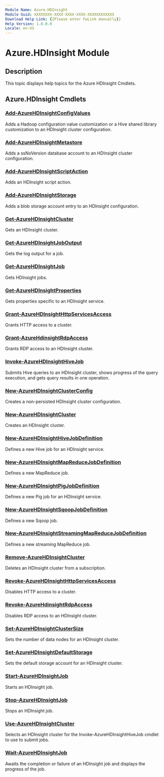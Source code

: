 ```yaml
---
Module Name: Azure.HDInsight
Module Guid: XXXXXXXX-XXXX-XXXX-XXXX-XXXXXXXXXXXX
Download Help Link: {{Please enter FwLink manually}}
Help Version: 1.0.0.0
Locale: en-US
---
```


# Azure.HDInsight Module
## Description
This topic displays help topics for the Azure HDInsight Cmdlets. 

## Azure.HDInsight Cmdlets
### [Add-AzureHDInsightConfigValues](.\Add-AzureHDInsightConfigValues.md)
Adds a Hadoop configuration value customization or a Hive shared library customization to an HDInsight cluster configuration.


### [Add-AzureHDInsightMetastore](.\Add-AzureHDInsightMetastore.md)
Adds a ssNoVersion database account to an HDInsight cluster configuration.


### [Add-AzureHDInsightScriptAction](.\Add-AzureHDInsightScriptAction.md)
Adds an HDInsight script action.


### [Add-AzureHDInsightStorage](.\Add-AzureHDInsightStorage.md)
Adds a blob storage account entry to an HDInsight configuration.


### [Get-AzureHDInsightCluster](.\Get-AzureHDInsightCluster.md)
Gets an HDInsight cluster.


### [Get-AzureHDInsightJobOutput](.\Get-AzureHDInsightJobOutput.md)
Gets the log output for a job.


### [Get-AzureHDInsightJob](.\Get-AzureHDInsightJob.md)
Gets HDInsight jobs.


### [Get-AzureHDInsightProperties](.\Get-AzureHDInsightProperties.md)
Gets properties specific to an HDInsight service.


### [Grant-AzureHDInsightHttpServicesAccess](.\Grant-AzureHDInsightHttpServicesAccess.md)
Grants HTTP access to a cluster.


### [Grant-AzureHdinsightRdpAccess](.\Grant-AzureHdinsightRdpAccess.md)
Grants RDP access to an HDInsight cluster.


### [Invoke-AzureHDInsightHiveJob](.\Invoke-AzureHDInsightHiveJob.md)
Submits Hive queries to an HDInsight cluster, shows progress of the query execution, and gets query results in one operation.


### [New-AzureHDInsightClusterConfig](.\New-AzureHDInsightClusterConfig.md)
Creates a non-persisted HDInsight cluster configuration.


### [New-AzureHDInsightCluster](.\New-AzureHDInsightCluster.md)
Creates an HDInsight cluster.


### [New-AzureHDInsightHiveJobDefinition](.\New-AzureHDInsightHiveJobDefinition.md)
Defines a new Hive job for an HDInsight service.


### [New-AzureHDInsightMapReduceJobDefinition](.\New-AzureHDInsightMapReduceJobDefinition.md)
Defines a new MapReduce job.


### [New-AzureHDInsightPigJobDefinition](.\New-AzureHDInsightPigJobDefinition.md)
Defines a new Pig job for an HDInsight service.


### [New-AzureHDInsightSqoopJobDefinition](.\New-AzureHDInsightSqoopJobDefinition.md)
Defines a new Sqoop job.


### [New-AzureHDInsightStreamingMapReduceJobDefinition](.\New-AzureHDInsightStreamingMapReduceJobDefinition.md)
Defines a new streaming MapReduce job.


### [Remove-AzureHDInsightCluster](.\Remove-AzureHDInsightCluster.md)
Deletes an HDInsight cluster from a subscription.


### [Revoke-AzureHDInsightHttpServicesAccess](.\Revoke-AzureHDInsightHttpServicesAccess.md)
Disables HTTP access to a cluster.


### [Revoke-AzureHdinsightRdpAccess](.\Revoke-AzureHdinsightRdpAccess.md)
Disables RDP access to an HDInsight cluster.


### [Set-AzureHDInsightClusterSize](.\Set-AzureHDInsightClusterSize.md)
Sets the number of data nodes for an HDInsight cluster.


### [Set-AzureHDInsightDefaultStorage](.\Set-AzureHDInsightDefaultStorage.md)
Sets the default storage account for an HDInsight cluster.


### [Start-AzureHDInsightJob](.\Start-AzureHDInsightJob.md)
Starts an HDInsight job.


### [Stop-AzureHDInsightJob](.\Stop-AzureHDInsightJob.md)
Stops an HDInsight job.


### [Use-AzureHDInsightCluster](.\Use-AzureHDInsightCluster.md)
Selects an HDInsight cluster for the Invoke-AzureHDInsightHiveJob cmdlet to use to submit jobs.


### [Wait-AzureHDInsightJob](.\Wait-AzureHDInsightJob.md)
Awaits the completion or failure of an HDInsight job and displays the progress of the job.




